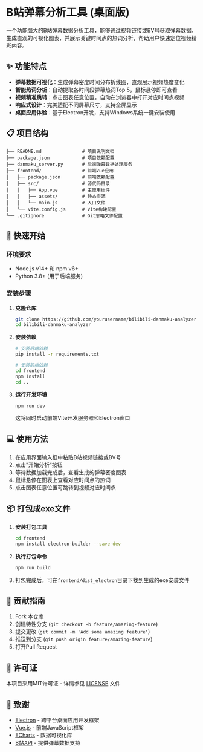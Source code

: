 # B站弹幕分析工具 (桌面版)

一个功能强大的B站弹幕数据分析工具，能够通过视频链接或BV号获取弹幕数据，生成直观的可视化图表，并展示关键时间点的热词分析，帮助用户快速定位视频精彩内容。


## ✨ 功能特点

- **弹幕数据可视化**：生成弹幕密度时间分布折线图，直观展示视频热度变化
- **智能热词分析**：自动提取各时间段弹幕热词Top 5，鼠标悬停即可查看
- **视频精准跳转**：点击图表任意位置，自动在浏览器中打开对应时间点视频
- **响应式设计**：完美适配不同屏幕尺寸，支持全屏显示
- **桌面应用体验**：基于Electron开发，支持Windows系统一键安装使用

## 📋 项目结构

```
├── README.md               # 项目说明文档
├── package.json            # 项目依赖配置
├── danmaku_server.py       # 后端弹幕数据处理服务
├── frontend/               # 前端Vue应用
│   ├── package.json        # 前端依赖配置
│   ├── src/                # 源代码目录
│   │   ├── App.vue         # 主应用组件
│   │   ├── assets/         # 静态资源
│   │   └── main.js         # 入口文件
│   └── vite.config.js      # Vite构建配置
└── .gitignore              # Git忽略文件配置
```

## 🚀 快速开始

### 环境要求
- Node.js v14+ 和 npm v6+
- Python 3.8+ (用于后端服务)

### 安装步骤

1. **克隆仓库**
   ```bash
   git clone https://github.com/yourusername/bilibili-danmaku-analyzer.git
   cd bilibili-danmaku-analyzer
   ```

2. **安装依赖**
   ```bash
   # 安装后端依赖
   pip install -r requirements.txt
   
   # 安装前端依赖
   cd frontend
   npm install
   cd ..
   ```

3. **运行开发环境**
   ```bash
   npm run dev
   ```
   这将同时启动前端Vite开发服务器和Electron窗口

## 💻 使用方法

1. 在应用界面输入框中粘贴B站视频链接或BV号
2. 点击"开始分析"按钮
3. 等待数据加载完成后，查看生成的弹幕密度图表
4. 鼠标悬停在图表上查看对应时间点的热词
5. 点击图表任意位置可跳转到视频对应时间点

## 📦 打包成exe文件

1. **安装打包工具**
   ```bash
   cd frontend
   npm install electron-builder --save-dev
   ```

2. **执行打包命令**
   ```bash
   npm run build
   ```

3. 打包完成后，可在`frontend/dist_electron`目录下找到生成的exe安装文件

## 🤝 贡献指南

1. Fork 本仓库
2. 创建特性分支 (`git checkout -b feature/amazing-feature`)
3. 提交更改 (`git commit -m 'Add some amazing feature'`)
4. 推送到分支 (`git push origin feature/amazing-feature`)
5. 打开Pull Request

## 📄 许可证

本项目采用MIT许可证 - 详情参见 [LICENSE](LICENSE) 文件

## 🙏 致谢

- [Electron](https://www.electronjs.org/) - 跨平台桌面应用开发框架
- [Vue.js](https://vuejs.org/) - 前端JavaScript框架
- [ECharts](https://echarts.apache.org/) - 数据可视化库
- [B站API](https://api.bilibili.com/) - 提供弹幕数据支持

